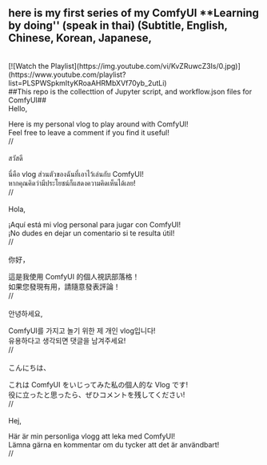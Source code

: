 ## here is my first series of my ComfyUI **Learning by doing'' (speak in thai) (Subtitle, English, Chinese, Korean, Japanese, 
<br>
[![Watch the Playlist](https://img.youtube.com/vi/KvZRuwcZ3Is/0.jpg)](https://www.youtube.com/playlist?list=PLSPWSpkmItyKRoaAHRMbXVf70yb_2utLi)
<br>
##This repo is the collecttion of Jupyter script, and workflow.json files for ComfyUI## <br>
Hello,<br>

Here is my personal vlog to play around with ComfyUI! <br>
Feel free to leave a comment if you find it useful!<br>
//<br><br>
สวัสดี<br>

นี่คือ vlog ส่วนตัวของฉันที่เอาไว้เล่นกับ ComfyUI!<br>
หากคุณคิดว่ามีประโยชน์ก็แสดงความคิดเห็นได้เลย!<br>
//<br><br>
Hola,<br>

¡Aquí está mi vlog personal para jugar con ComfyUI!<br>
¡No dudes en dejar un comentario si te resulta útil!<br>
//<br><br>
你好，<br>

這是我使用 ComfyUI 的個人視訊部落格！<br>
如果您發現有用，請隨意發表評論！<br>
//<br><br>
안녕하세요,<br>

ComfyUI를 가지고 놀기 위한 제 개인 vlog입니다!<br>
유용하다고 생각되면 댓글을 남겨주세요!<br>
//<br><br>
こんにちは、<br>

これは ComfyUI をいじってみた私の個人的な Vlog です!<br>
役に立ったと思ったら、ぜひコメントを残してください!<br>
//<br><br>
Hej,<br>

Här är min personliga vlogg att leka med ComfyUI!<br>
Lämna gärna en kommentar om du tycker att det är användbart!<br>
//<br>
